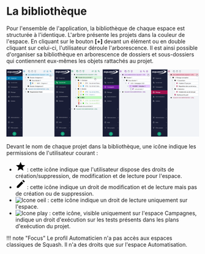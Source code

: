# La bibliothèque

Pour l'ensemble de l'application, la bibliothèque de chaque espace est structurée à l'identique.
L'arbre présente les projets dans la couleur de l'espace. En cliquant sur le bouton **[+]** devant  un élément ou en double cliquant sur celui-ci, l'utilisateur déroule l'arborescence.
Il est ainsi possible d'organiser sa bibliothèque en arborescence de dossiers et sous-dossiers qui contiennent eux-mêmes les objets rattachés au projet.

![Bibliothèques](resources/toutes-biblio-fr.png)

Devant le nom de chaque projet dans la bibliothèque, une icône indique les permissions de l'utilisateur courant :

- ![Icone étoile](resources/icone-star.png) : cette icône indique que l'utilisateur dispose des droits de création/suppression, de modification et de lecture pour l'espace.
- ![Icone crayon](resources/icone-pen.png) : cette icône indique un droit de modification et de lecture mais pas de création ou de suppression.
- ![Icone oeil](resources/icone-.png) : cette icône indique un droit de lecture uniquement sur l'espace.
- ![Icone play](resources/icone-playexec.png) : cette icône, visible uniquement sur l'espace Campagnes, indique un droit d'exécution sur les tests présents dans les plans d'exécution du projet.

!!! note "Focus"
	Le profil Automaticien n'a pas accès aux espaces classiques de Squash. Il n'a des droits que sur l'espace Automatisation.

<!--stackedit_data:
eyJoaXN0b3J5IjpbMTY4MDcxOTM2NSwxMzQ2NzQ1NzMwLC0xOD
c4NjYyOTgwLC0xMjQ4NDIxNDc3LDE1NjQxMjcwODMsNTg1NjIz
OTkzXX0=
-->